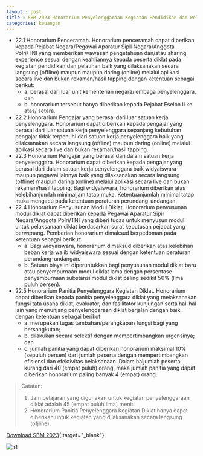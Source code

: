 ```yaml
---
layout : post
title : SBM 2023 Honorarium Penyelenggaraan Kegiatan Pendidikan dan Pelatihan (Diklat)
categories: keuangan
---
```


- 22.1 Honorarium Penceramah. Honorarium penceramah dapat diberikan kepada Pejabat Negara/Pegawai Aparatur Sipil Negara/Anggota Polri/TNI yang memberikan wawasan pengetahuan dan/atau sharing experience sesuai dengan keahliannya kepada peserta diklat pada kegiatan pendidikan dan pelatihan baik yang dilaksanakan secara langsung (offline) maupun maupun daring (online) melalui aplikasi secara live dan bukan rekaman/hasil tapping dengan ketentuan sebagai berikut:
   - a. berasal dari luar unit kementerian negara/lembaga penyelenggara, dan
   - b. honorarium tersebut hanya diberikan kepada Pejabat Eselon II ke atas/ setara.
- 22.2 Honorarium Pengajar yang berasal dari luar satuan kerja penyelenggara. Honorarium dapat diberikan kepada pengajar yang berasal dari luar satuan kerja penyelenggara sepanjang kebutuhan pengajar tidak terpenuhi dari satuan kerja penyelenggara baik yang dilaksanakan secara langsung (offline) maupun daring (online) melalui aplikasi secara live dan bukan rekaman/hasil tapping.
- 22.3 Honorarium Pengajar yang berasal dari dalam satuan kerja penyelenggara. Honorarium dapat diberikan kepada pengajar yang berasal dari dalam satuan kerja penyelenggara baik widyaiswara maupun pegawai lainnya baik yang dilaksanakan secara langsung (offline) maupun daring (online) melalui aplikasi secara live dan bukan rekaman/hasil tapping. Bagi widyaiswara, honorarium diberikan atas kelebihanjumlah minimaljam tatap muka. Ketentuanjumlah minimal tatap muka mengacu pada ketentuan peraturan perundang-undangan.
- 22.4 Honorarium Penyusunan Modul Diklat. Honorarium penyusunan modul diklat dapat diberikan kepada Pegawai Aparatur Sipil Negara/Anggota Polri/TNI yang diberi tugas untuk menyusun modul untuk pelaksanaan diklat berdasarkan surat keputusan pejabat yang berwenang. Pemberian honorarium dimaksud berpedoman pada ketentuan sebagai berikut:
   - a. Bagi widyaiswara, honorarium dimaksud diberikan atas kelebihan beban kerja wajib widyaiswara sesuai dengan ketentuan peraturan perundang-undangan.
   - b. Satuan biaya ini diperuntukkan bagi penyusunan modul diklat baru atau penyempurnaan modul diklat lama dengan persentase penyempurnaan substansi modul diklat paling sedikit 50% (lima puluh persen).
- 22.5 Honorarium Panitia Penyelenggara Kegiatan Diklat. Honorarium dapat diberikan kepada panitia penyelenggara diklat yang melaksanakan fungsi tata usaha diklat, evaluator, dan fasilitator kunjungan serta hal-hal lain yang menunjang penyelenggaraan diklat berjalan dengan baik dengan ketentuan sebagai berikut:
   - a. merupakan tugas tambahan/perangkapan fungsi bagi yang bersangkutan;
   - b. dilakukan secara selektif dengan mempertimbangkan urgensinya; dan
   - c. jumlah panitia yang dapat diberikan honorarium maksimal 10% (sepuluh persen) dari jumlah peserta dengan mempertimbangkan efisiensi dan efektivitas pelaksanaan. Dalam haljumlah peserta kurang dari 40 (empat puluh) orang, maka jumlah panitia yang dapat diberikan honorarium paling banyak 4 (empat) orang.

> Catatan:
> 1. Jam pelajaran yang digunakan untuk kegiatan penyelenggaraan diklat adalah 45 (empat puluh lima) menit.
> 2. Honorarium Panitia Penyelenggara Kegiatan Diklat hanya dapat diberikan untuk kegiatan yang dilaksanakan secara langsung (ofjline).


[Download SBM 2023](https://drive.google.com/file/d/1E7dBSV1cZGMQCWfVuKfwCuzBQ-tRs2oD/view){:target="_blank"}

![h1](https://blogger.googleusercontent.com/img/b/R29vZ2xl/AVvXsEgqJ0uJo04qhfL3S3qmUBTk_B7Ns2TdYl23tbg5kSI6JTs83vjIgfAy8Zjy8USoqKQhvg-EA3Picf3wNbGgvguKnXBbniTLPNQ4ZcOXAOYPz-HC-FakEAEuPLFiFdHRL9dgYl_aYobfHtIYOb8oBEuKdEA-6KG_LPEzYAbCxCVxv3o/s1600/SBM_2023_page-0017.jpg)